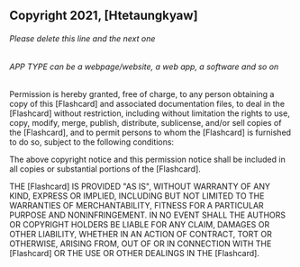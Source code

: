 ## Copyright 2021, [Htetaungkyaw]

###### Please delete this line and the next one
###### APP TYPE can be a webpage/website, a web app, a software and so on

Permission is hereby granted, free of charge, to any person obtaining a copy of this [Flashcard] and associated documentation files, to deal in the [Flashcard] without restriction, including without limitation the rights to use, copy, modify, merge, publish, distribute, sublicense, and/or sell copies of the [Flashcard], and to permit persons to whom the [Flashcard] is furnished to do so, subject to the following conditions:

The above copyright notice and this permission notice shall be included in all copies or substantial portions of the [Flashcard].

THE [Flashcard] IS PROVIDED "AS IS", WITHOUT WARRANTY OF ANY KIND, EXPRESS OR IMPLIED, INCLUDING BUT NOT LIMITED TO THE WARRANTIES OF MERCHANTABILITY, FITNESS FOR A PARTICULAR PURPOSE AND NONINFRINGEMENT. IN NO EVENT SHALL THE AUTHORS OR COPYRIGHT HOLDERS BE LIABLE FOR ANY CLAIM, DAMAGES OR OTHER LIABILITY, WHETHER IN AN ACTION OF CONTRACT, TORT OR OTHERWISE, ARISING FROM, OUT OF OR IN CONNECTION WITH THE [Flashcard] OR THE USE OR OTHER DEALINGS IN THE [Flashcard].
